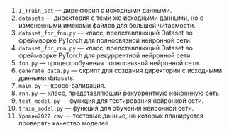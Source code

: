 1) `I_Train_set` — директория с исходными данными.
2) `datasets` — директория с теми же исходными данными, но с измененными именами файлов для большей читаемости.
3) `dataset_for_fnn.py` — класс, представляющий Dataset во фреймворке PyTorch для полносвязной нейронной сети.
4) `dataset_for_rnn.py` — класс, представляющий Dataset во фреймворке PyTorch для рекуррентной нейронной сети.
5) `fnn.py` — процесс обучения полносвязной нейронной сети.
6) `generate_data.py` — скрипт для создания директории с исходными данными datasets.
7) `main.py` — кросс-валидация.
8) `rnn.py` — класс, представляющий рекуррентную нейронную сеть.
9) `test_model.py` — функция для тестирования нейронной сети.
10) `train_model.py` — функция для обучения нейронной сети.
11) `Уровни2022.csv` — тестовые данные, на которых планируется проверять качество моделей.
